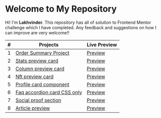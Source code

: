 # Welcome to My Repository

Hi! I'm   **Lakhvinder**. This repository has all of solution to Frontend Mentor challenge which I have completed. Any feedback and suggestions on how I can improve are very welcome!!



|#| Projects  |Live Preview |
|--|--|-- |
|  1|[Order Summary Project](https://github.com/Ls6375/Frontend-Projects_Frontend-Mentor/tree/main/Order%20Summary%20Project)  | [Preview](https://ls6375.github.io/Frontend-Projects_Frontend-Mentor/Order%20Summary%20Project/)|
|  2|[Stats preview card](https://github.com/Ls6375/Frontend-Projects_Frontend-Mentor/tree/main/stats-preview-card-component-main/)  | [Preview](https://ls6375.github.io/Frontend-Projects_Frontend-Mentor/stats-preview-card-component-main/)|
|  3|[Column preview card](https://github.com/Ls6375/Frontend-Projects_Frontend-Mentor/tree/main/3.%203-column-preview-card-component-main)  | [Preview](https://ls6375.github.io/Frontend-Projects_Frontend-Mentor/3.%203-column-preview-card-component-main)|
|  4|[Nft preview card](https://github.com/Ls6375/Frontend-Projects_Frontend-Mentor/tree/main/4.%20nft-preview-card-component-main)  | [Preview](https://ls6375.github.io/Frontend-Projects_Frontend-Mentor/4.%20nft-preview-card-component-main)|
|  5|[Profile card component](https://github.com/Ls6375/Frontend-Projects_Frontend-Mentor/tree/main/5.%20profile-card-component-main)  | [Preview](https://ls6375.github.io/Frontend-Projects_Frontend-Mentor/5.%20profile-card-component-main)|
|  6|[Faq accordion card CSS only](https://github.com/Ls6375/Frontend-Projects_Frontend-Mentor/tree/main/6.%20faq-accordion-card-main)  | [Preview](https://ls6375.github.io/Frontend-Projects_Frontend-Mentor/6.%20faq-accordion-card-main)|
|  7|[Social proof section](https://github.com/Ls6375/Frontend-Projects_Frontend-Mentor/tree/main/7.%20social-proof-section-master)  | [Preview](https://ls6375.github.io/Frontend-Projects_Frontend-Mentor/7.%20social-proof-section-master)|
|  8|[Article preview](https://github.com/Ls6375/Frontend-Projects_Frontend-Mentor/tree/main/8_article-preview-component-master)  | [Preview](https://ls6375.github.io/Frontend-Projects_Frontend-Mentor/8_article-preview-component-master)|

